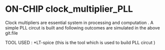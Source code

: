 # ON-CHIP clock_multiplier_PLL

Clock multipliers are essential system in processing and computation .
A simple PLL circut is built and following outcomes are simulated in the above git.file

TOOL USED :
*LT-spice (this is the tool which is used to build PLL circut )








